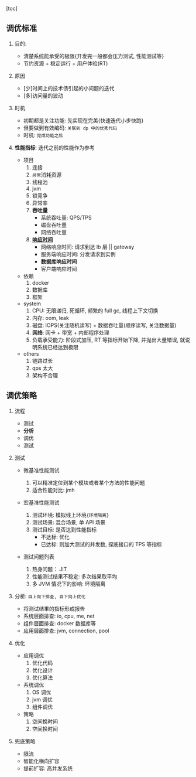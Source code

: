 [toc]

## 调优标准

1. 目的:

   - 清楚系统能承受的极限{开发完一般都会压力测试, 性能测试等}
   - 节约资源 + 稳定运行 + 用户体验(RT)

2. 原因

   - [少]时间上的技术债引起的小问题的迭代
   - [多]访问量的波动

3. 时机

   - 初期都是关注功能: 先实现在完美{快速迭代小步快跑}
   - 但要做到有效编码: `关联到 dp 中的优秀代码`
   - 时机: `完成功能之后`

4. **性能指标**: 迭代之前的性能作为参考

   - 项目
     1. 连接
     2. `异常`消耗资源
     3. 线程池
     4. jvm
     5. 锁竞争
     6. 异常率
     7. **吞吐量**
        - 系统吞吐量: QPS/TPS
        - 磁盘吞吐量
        - 网络吞吐量
     8. [**响应时间**](https://github.com/Alice52/java-ocean/issues/216)
        - 网络响应时间: 请求到达 lb 层 || gateway
        - 服务端响应时间: 分发请求到实例
        - **数据库响应时间**
        - 客户端响应时间
   - 依赖
     1. docker
     2. 数据库
     3. 框架
   - system
     1. CPU: 无限递归, 死循环, 频繁的 full gc, 线程上下文切换
     2. 内存: oom, leak
     3. 磁盘: IOPS(关注随机读写) + 数据吞吐量(顺序读写, 关注数据量)
     4. **网络**: 网卡 + 带宽 + 内部程序处理
     5. 负载承受能力: 阶段式加压, RT 等指标开始下降, 并抛出大量错误, 就说明系统已经达到极限
   - others
     1. 链路过长
     2. qps 太大
     3. 架构不合理

## 调优策略

1. 流程

   - 测试
   - **分析**
   - 调优
   - 测试

2. 测试

   - 微基准性能测试

     1. 可以精准定位到某个模块或者某个方法的性能问题
     2. 适合性能对比: jmh

   - 宏基准性能测试

     1. 测试环境: 模拟线上环境`{环境隔离}`
     2. 测试场景: 混合场景, 单 API 场景
     3. 测试目标: 是否达到性能指标
        - 不达标: 优化
        - 已达标: 则加大测试的并发数, 探底接口的 TPS 等指标

   - 测试问题列表

     1. 热身问题： JIT
     2. 性能测试结果不稳定: 多次结果取平均
     3. 多 JVM 情况下的影响: 环境隔离

3. 分析: `自上向下排查, 自下向上优化`

   - 将测试结果的指标形成报告
   - 系统层面排查: io, cpu, me, net
   - 组件层面排查: docker 数据库等
   - 应用层面排查: jvm, connection, pool

4. 优化

   - 应用调优
     1. 优化代码
     2. 优化设计
     3. 优化算法
   - 系统调优
     1. OS 调优
     2. jvm 调优
     3. 组件调优
   - 策略
     1. 空间换时间
     2. 空间换时间

5. 兜底策略

   - 限流
   - 智能化横向扩容
   - 提前扩容: 高并发系统
